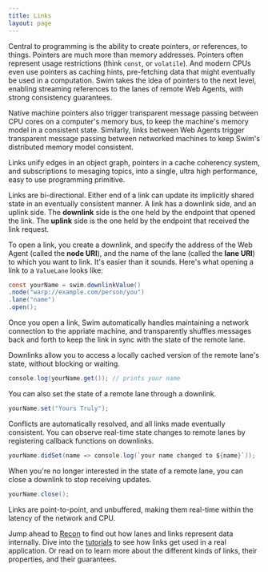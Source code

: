 ```yaml
---
title: Links
layout: page
---
```


Central to programming is the ability to create pointers, or references, to things. Pointers are much more than memory addresses. Pointers often represent usage restrictions (think `const`, or `volatile`). And modern CPUs even use pointers as caching hints, pre-fetching data that might eventually be used in a computation. Swim takes the idea of pointers to the next level, enabling streaming references to the lanes of remote Web Agents, with strong consistency guarantees.

Native machine pointers also trigger transparent message passing between CPU cores on a computer's memory bus, to keep the machine's memory model in a consistent state. Similarly, links between Web Agents trigger transparent message passing between networked machines to keep Swim's distributed memory model consistent.

Links unify edges in an object graph, pointers in a cache coherency system, and subscriptions to mesaging topics, into a single, ultra high performance, easy to use programming primitive.

Links are bi-directional. Either end of a link can update its implicitly shared state in an eventually consistent manner. A link has a downlink side, and an uplink side. The **downlink** side is the one held by the endpoint that opened the link. The **uplink** side is the one held by the endpoint that received the link request.

To open a link, you create a downlink, and specify the address of the Web Agent (called the **node URI**), and the name of the lane (called the **lane URI**) to which you want to link. It's easier than it sounds. Here's what opening a link to a `ValueLane` looks like:

```java
const yourName = swim.downlinkValue()
.node("warp://example.com/person/you")
.lane("name")
.open();
```

Once you open a link, Swim automatically handles maintaining a network connection to the appriate machine, and transparently shuffles messages back and forth to keep the link in sync with the state of the remote lane.

Downlinks allow you to access a locally cached version of the remote lane's state, without blocking or waiting.

```java
console.log(yourName.get()); // prints your name
```

You can also set the state of a remote lane through a downlink.

```java
yourName.set("Yours Truly");
```

Conflicts are automatically resolved, and all links made eventually consistent. You can observe real-time state changes to remote lanes by registering callback functions on downlinks.

```java
yourName.didSet(name => console.log(`your name changed to ${name}`));
```

When you're no longer interested in the state of a remote lane, you can close a downlink to stop receiving updates.

```java
yourName.close();
```

Links are point-to-point, and unbuffered, making them real-time within the latency of the network and CPU.

Jump ahead to [Recon](/concepts/recon) to find out how lanes and links represent data internally. Dive into the [tutorials](/tutorials) to see how links get used in a real application. Or read on to learn more about the different kinds of links, their properties, and their guarantees.

<!--<h2 class="header-green">Downlinks</h2>
<div class="feature-stack">
  <div class="feature-block feature-block-left">
    <div class="feature-graphic">
    </div>
    <div class="feature-description">
      <h3>ValueDownlink</h3>
      <p></p>
    </div>
  </div>
  <div class="feature-block feature-block-right">
    <div class="feature-graphic">
    </div>
    <div class="feature-description">
      <h3>MapDownlink</h3>
      <p></p>
    </div>
  </div>
  <div class="feature-block feature-block-left">
    <div class="feature-graphic">
    </div>
    <div class="feature-description">
      <h3>ListDownlink</h3>
      <p></p>
    </div>
  </div>
</div>
<h2 class="header-green">Uplinks</h2>
<div class="feature-stack">
  <div class="feature-block feature-block-left">
    <div class="feature-graphic">
    </div>
    <div class="feature-description">
      <h3>Uplink</h3>
      <p></p>
    </div>
  </div>
</div>
<h2 class="header-green">Link Modems</h2>
<div class="feature-stack">
  <div class="feature-block feature-block-left">
    <div class="feature-graphic">
    </div>
    <div class="feature-description">
      <h3>Supply-driven links</h3>
      <p></p>
    </div>
  </div>
  <div class="feature-block feature-block-right">
    <div class="feature-graphic">
    </div>
    <div class="feature-description">
      <h3>Demand-driven links</h3>
      <p></p>
    </div>
  </div>
  <div class="feature-block feature-block-left">
    <div class="feature-graphic">
    </div>
    <div class="feature-description">
      <h3>Supply and demand-driven links</h3>
      <p></p>
    </div>
  </div>
</div>-->

